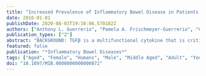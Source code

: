 ```yaml
---
title: "Increased Prevalence of Inflammatory Bowel Disease in Patients with Mutations in Genes Encoding the Receptor Subunits for TGFβ"
date: 2016-01-01
publishDate: 2020-08-03T19:38:06.570182Z
authors: ["Anthony L. Guerrerio", "Pamela A. Frischmeyer-Guerrerio", "Chengrui Huang", "Yuqiong Wu", "Talin Haritunians", "Dermot P. B. McGovern", "Gretchen L. MacCarrick", "Steven R. Brant", "Harry C. Dietz"]
publication_types: ["2"]
abstract: "BACKGROUND: TGFβ is a multifunctional cytokine that is critical in regulating mucosal immunity. Murine studies have revealed that disruption of canonical TGFβ signaling leads to systemic inflammation including colitis. Loeys-Dietz syndrome (LDS) results from heterozygous mutations in the genes encoding the subunits of the TGFβ receptor. METHODS: All patients with confirmed mutations in TGFBR1 or TGFBR2, seen in the Johns Hopkins Connective Tissue Disorders clinic, were asked to participate in the study. Ninety-three consecutive patients were enrolled, including 4 with inflammatory bowel disease (IBD). Using the Illumina Immunochip array, we undertook an exploratory analysis to evaluate the potential genetic risk factors that could predict which patients with LDS would develop IBD. RESULTS: We report an increased prevalence of IBD in patients with LDS types I and II. We describe the course of several patients. In this small sample, the 3 whites with IBD had a genetic risk score in the top 6 highest scores of patients evaluated. CONCLUSION: We report a 10-fold increase in the prevalence of IBD in patients with LDS compared with the general population. Onset of disease in 3 of the 4 patients was at less than 18 years, and the clinical course in 2 of the 4 was severe with a poor response to traditional medications. Further evaluation of the genetic risk score is needed to determine whether it can predict which patients with LDS are most likely to develop IBD. This case series of patients with LDS with IBD suggests that defective TGFβ signaling may have an influence on IBD risk."
featured: false
publication: "*Inflammatory Bowel Diseases*"
tags: ["Aged", "Female", "Humans", "Male", "Middle Aged", "Adult", "Young Adult", "Adolescent", "United States", "Child", "Genetic Predisposition to Disease", "Child", "Preschool", "Inflammatory Bowel Diseases", "Mutation", "Infant", "Loeys-Dietz Syndrome", "Protein-Serine-Threonine Kinases", "Receptor", "Transforming Growth Factor-beta Type I", "Receptor", "Transforming Growth Factor-beta Type II", "Receptors", "Transforming Growth Factor beta", "Transforming Growth Factor beta"]
doi: "10.1097/MIB.0000000000000872"
---
```


